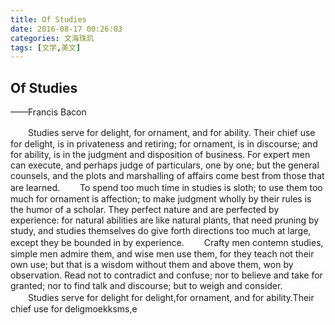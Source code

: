 ```yaml
---
title: Of Studies
date: 2016-08-17 00:26:03
categories: 文海珠玑
tags: [文学,美文]
---
```


## Of Studies ##

——Francis Bacon

　　Studies serve for delight, for ornament, and for ability. Their chief use for delight, is in privateness and retiring; for ornament, is in discourse; and for ability, is in the judgment and disposition of business. For expert men can execute, and perhaps judge of particulars, one by one; but the general counsels, and the plots and marshalling of affairs come best from those that are learned.
　　To spend too much time in studies is sloth; to use them too much for ornament is affection; to make judgment wholly by their rules is the humor of a scholar. They perfect nature and are perfected by experience: for natural abilities are like natural plants, that need pruning by study, and studies themselves do give forth directions too much at large, except they be bounded in by experience.
　　Crafty men contemn studies, simple men admire them, and wise men use them, for they teach not their own use; but that is a wisdom without them and above them, won by observation. Read not to contradict and confuse; nor to believe and take for granted; nor to find talk and discourse; but to weigh and consider.
&#12288;&#12288;Studies serve for delight for delight,for ornament, and for ability.Their chief use for deligmoekksms,e
